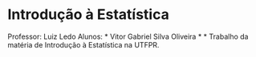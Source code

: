 # Introdução à Estatística
Professor: Luiz Ledo
Alunos:
    * Vitor Gabriel Silva Oliveira
    *
    *
Trabalho da matéria de Introdução à Estatística na UTFPR.
